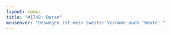 ```yaml
---
layout: comic
title: "#1748: Daran"
mouseover: "Deswegen ist mein zweiter Vorname auch 'Heute'."
---
```

